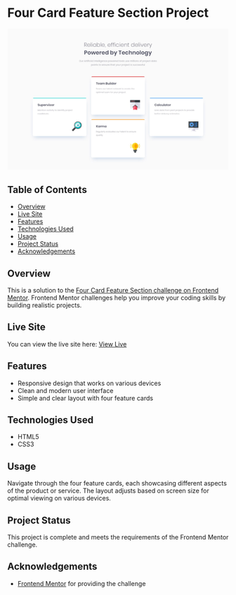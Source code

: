 # Four Card Feature Section Project

![Four Card Feature Section Screenshot](./design/desktop-design.jpg)

## Table of Contents

- [Overview](#overview)
- [Live Site](#live-site)
- [Features](#features)
- [Technologies Used](#technologies-used)
- [Usage](#usage)
- [Project Status](#project-status)
- [Acknowledgements](#acknowledgements)


## Overview

This is a solution to the [Four Card Feature Section challenge on Frontend Mentor](https://www.frontendmentor.io/challenges/four-card-feature-section-weK1eFYK). Frontend Mentor challenges help you improve your coding skills by building realistic projects.

## Live Site

You can view the live site here: [View Live](https://coco390.github.io/four-card-feature-section-master/)

## Features

- Responsive design that works on various devices
- Clean and modern user interface
- Simple and clear layout with four feature cards

## Technologies Used

- HTML5
- CSS3


## Usage

Navigate through the four feature cards, each showcasing different aspects of the product or service. The layout adjusts based on screen size for optimal viewing on various devices.

## Project Status

This project is complete and meets the requirements of the Frontend Mentor challenge. 

## Acknowledgements

- [Frontend Mentor](https://www.frontendmentor.io) for providing the challenge




